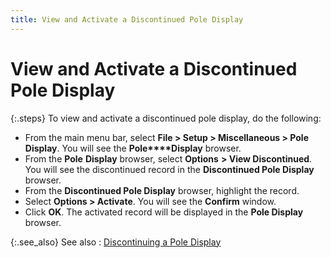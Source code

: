 ```yaml
---
title: View and Activate a Discontinued Pole Display
---
```


# View and Activate a Discontinued Pole Display


{:.steps}
To view and activate a discontinued pole  display, do the following:

- From the main  menu bar, select **File &gt; Setup &gt; 
 Miscellaneous &gt; Pole Display**. You will see the **Pole****Display** browser.
- From the **Pole** **Display**  browser, select **Options** **&gt; View Discontinued**. You will see  the discontinued record in the **Discontinued 
 Pole Display** browser.
- From the **Discontinued Pole Display** browser, highlight  the record.
- Select **Options &gt; Activate**. You will see  the **Confirm** window.
- Click **OK**. The activated record will be displayed  in the **Pole Display** browser.



{:.see_also}
See also
: [Discontinuing  a Pole Display]({{site.pos_baseurl}}/pos-setup/pole-display/discontinue-a-pole-display/discontinuing_a_pole_display.html)
